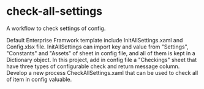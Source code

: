 # check-all-settings
A workflow to check settings of config.

Default Enterprise Framwork template include InitAllSettings.xaml and Config.xlsx file.
InitAllSettings can import key and value from "Settings", "Constants" and "Assets" of sheet in config file, and all of them is kept in a Dictionary object.
In this project, add in config file a "Checkings" sheet that have three types of configurable check and return message column.
Develop a new process CheckAllSettings.xaml that can be used to check all of item in config valuable.
